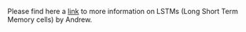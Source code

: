 Please find here a [link](https://www.coursera.org/lecture/nlp-sequence-models/long-short-term-memory-lstm-KXoay) to more information on LSTMs (Long Short Term Memory cells) by Andrew.
